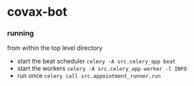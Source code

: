 # covax-bot

### running
from within the top level directory
* start the beat scheduler `celery -A src.celery_app beat`
* start the workers `celery -A src.celery_app worker -l INFO`
* run once `celery call src.appointment_runner.run`